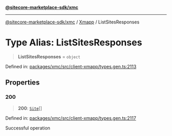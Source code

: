 [**@sitecore-marketplace-sdk/xmc**](../../../../README.md)

***

[@sitecore-marketplace-sdk/xmc](../../../../README.md) / [Xmapp](../README.md) / ListSitesResponses

# Type Alias: ListSitesResponses

> **ListSitesResponses** = `object`

Defined in: [packages/xmc/src/client-xmapp/types.gen.ts:2113](https://github.com/Sitecore/marketplace-sdk/blob/main/packages/xmc/src/client-xmapp/types.gen.ts#L2113)

## Properties

### 200

> **200**: [`Site`](Site.md)[]

Defined in: [packages/xmc/src/client-xmapp/types.gen.ts:2117](https://github.com/Sitecore/marketplace-sdk/blob/main/packages/xmc/src/client-xmapp/types.gen.ts#L2117)

Successful operation
